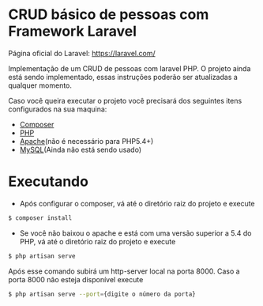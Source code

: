 # CRUD básico de pessoas com Framework Laravel

Página oficial do Laravel: https://laravel.com/

Implementação de um CRUD de pessoas com laravel PHP. O projeto ainda está sendo implementado, essas instruções poderão ser atualizadas a qualquer momento.

Caso você queira executar o projeto você precisará dos seguintes itens configurados na sua maquina:
  - [Composer](https://getcomposer.org/)
  - [PHP](https://secure.php.net/)
  - [Apache](https://httpd.apache.org/download.cgi)(não é necessário para PHP5.4+)
  - [MySQL](https://www.mysql.com/downloads/)(Ainda não está sendo usado)

# Executando

  - Após configurar o composer, vá até o diretório raiz do projeto e execute
```sh
$ composer install
```  
  - Se você não baixou o apache e está  com uma versão superior a 5.4 do PHP, vá até o diretório raiz do projeto e execute
```sh
$ php artisan serve
```
Após esse comando subirá um http-server local na porta 8000.
Caso a porta 8000 não esteja disponível execute
```sh
$ php artisan serve --port={digite o número da porta}
```
